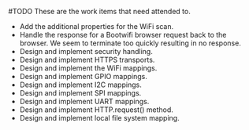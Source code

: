 #TODO
These are the work items that need attended to.

* Add the additional properties for the WiFi scan.
* Handle the response for a Bootwifi browser request back to the browser.  We seem to terminate
too quickly resulting in no response.
* Design and implement security handling.
* Design and implement HTTPS transports.
* Design and implement the WiFi mappings.
* Design and implement GPIO mappings.
* Design and implement I2C mappings.
* Design and implement SPI mappings.
* Design and implement UART mappings.
* Design and implement HTTP.request() method.
* Design and implement local file system mapping.
